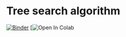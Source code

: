 # Tree search algorithm
[![Binder](https://mybinder.org/badge_logo.svg)](https://mybinder.org/v2/gh/sealtielfreak/tree_search_algorithm_lab/main)
[![Open In Colab](https://colab.research.google.com/github/SealtielFreak/tree_search_algorithm_lab/blob/main/tree_search.ipynb)
